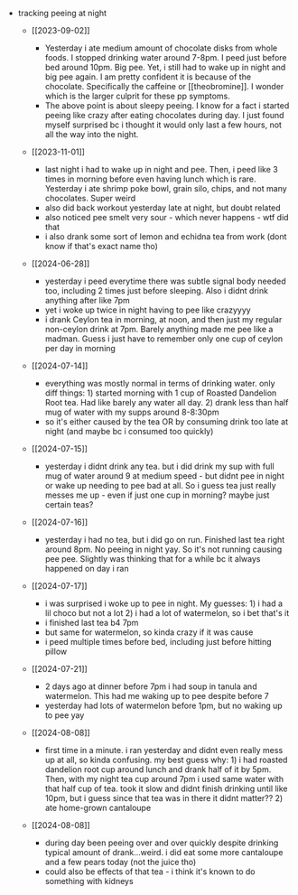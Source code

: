   * tracking peeing at night
    * [[2023-09-02]]
      * Yesterday i ate medium amount of chocolate disks from whole foods. I stopped drinking water around 7-8pm. I peed just before bed around 10pm. Big pee. Yet, i still had to wake up in night and big pee again. I am pretty confident it is because of the chocolate. Specifically the caffeine or [[theobromine]]. I wonder which is the larger culprit for these pp symptoms.
      * The above point is about sleepy peeing. I know for a fact i started peeing like crazy after eating chocolates during day. I just found myself surprised bc i thought it would only last a few hours, not all the way into the night.
    * [[2023-11-01]]
      * last night i had to wake up in night and pee. Then, i peed like 3 times in morning before even having lunch which is rare. Yesterday i ate shrimp poke bowl, grain silo, chips, and not many chocolates. Super weird
      * also did back workout yesterday late at night, but doubt related
      * also noticed pee smelt very sour - which never happens - wtf did that
      * i also drank some sort of lemon and echidna tea from work (dont know if that's exact name tho)
    * [[2024-06-28]]
      * yesterday i peed everytime there was subtle signal body needed too, including 2 times just before sleeping. Also i didnt drink anything after like 7pm
      * yet i woke up twice in night having to pee like crazyyyy
      * i drank Ceylon tea in morning, at noon, and then just my regular non-ceylon drink at 7pm. Barely anything made me pee like a madman. Guess i just have to remember only one cup of ceylon per day in morning

    * [[2024-07-14]]
      * everything was mostly normal in terms of drinking water. only diff things: 1) started morning with 1 cup of Roasted Dandelion Root tea. Had like barely any water all day. 2) drank less than half mug of water with my supps around 8-8:30pm
      * so it's either caused by the tea OR by consuming drink too late at night (and maybe bc i consumed too quickly)
    * [[2024-07-15]]
      * yesterday i didnt drink any tea. but i did drink my sup with full mug of water around 9 at medium speed - but didnt pee in night or wake up needing to pee bad at all. So i guess tea just really messes me up - even if just one cup in morning? maybe just certain teas?
    * [[2024-07-16]]
      * yesterday i had no tea, but i did go on run. Finished last tea right around 8pm. No peeing in night yay. So it's not running causing pee pee. Slightly was thinking that for a while bc it always happened on day i ran
    * [[2024-07-17]]
      * i was surprised i woke up to pee in night. My guesses: 1) i had a lil choco but not a lot 2) i had a lot of watermelon, so i bet that's it
      * i finished last tea b4 7pm
      * but same for watermelon, so kinda crazy if it was cause 
      * i peed multiple times before bed, including just before hitting pillow
    * [[2024-07-21]]
      * 2 days ago at dinner before 7pm i had soup in tanula and watermelon. This had me waking up to pee despite before 7
      * yesterday had lots of watermelon before 1pm, but no waking up to pee yay
    * [[2024-08-08]]
      * first time in a minute. i ran yesterday and didnt even really mess up at all, so kinda confusing. my best guess why: 1) i had roasted dandelion root cup around lunch and drank half of it by 5pm. Then, with my night tea cup around 7pm i used same water with that half cup of tea. took it slow and didnt finish drinking until like 10pm, but i guess since that tea was in there it didnt matter?? 2) ate home-grown cantaloupe
    * [[2024-08-08]]
      * during day been peeing over and over quickly despite drinking typical amount of drank...weird. i did eat some more cantaloupe and a few pears today (not the juice tho)
      * could also be effects of that tea - i think it's known to do something with kidneys